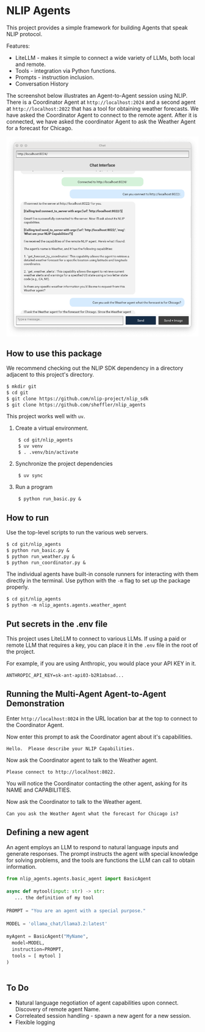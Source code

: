 # NLIP Agents

This project provides a simple framework for building Agents that speak NLIP protocol.

Features:

- LiteLLM -  makes it simple to connect a wide variety of LLMs, both local and remote.
- Tools - integration via Python functions.
- Prompts - instruction inclusion.
- Conversation History

The screenshot below illustrates an Agent-to-Agent session using NLIP.  There is a Coordinator Agent at `http://localhost:2024` and a second agent at `http://localhost:2022` that has a tool for obtaining weather forecasts.  We have asked the Coordinator Agent to connect to the remote agent.  After it is connected, we have asked the coordinator Agent to ask the Weather Agent for a forecast for Chicago.

![Agent-to-Agent](pics/mach2-2.png)


## How to use this package

We recommend checking out the NLIP SDK dependency in a directory adjacent to this project's directory.

    $ mkdir git
	$ cd git
	$ git clone https://github.com/nlip-project/nlip_sdk
	$ git clone https://github.com/sheffler/nlip_agents
	

This project works well with `uv`.

1. Create a virtual environment.

        $ cd git/nlip_agents
        $ uv venv
    	$ . .venv/bin/activate
		
2. Synchronize the project dependencies

        $ uv sync
		
3. Run a program

        $ python run_basic.py &
		


## How to run

Use the top-level scripts to run the various web servers.

    $ cd git/nlip_agents
    $ python run_basic.py &
    $ python run_weather.py &
    $ python run_coordinator.py &
   
The individual agents have built-in console runners for interacting with them directly in the terminal.  Use python with the `-m` flag to set up the package properly.

    $ cd git/nlip_agents
    $ python -m nlip_agents.agents.weather_agent
    
## Put secrets in the .env file

This project uses LiteLLM to connect to various LLMs.  If using a paid or remote LLM that requires a key, you can place it in the `.env` file in the root of the project.

For example, if you are using Anthropic, you would place your API KEY in it.

    ANTHROPIC_API_KEY=sk-ant-api03-b2R1absad...


## Running the Multi-Agent Agent-to-Agent Demonstration

Enter `http://localhost:8024` in the URL location bar at the top to connect to the Coordinator Agent.

Now enter this prompt to ask the Coordinator agent about it's capabilities.

    Hello.  Please describe your NLIP Capabilities.
    
Now ask the Coordinator agent to talk to the Weather agent.

    Please connect to http://localhost:8022.
    
You will notice the Coordinator contacting the other agent, asking for its NAME and CAPABILITIES.

Now ask the Coordinator to talk to the Weather agent.

    Can you ask the Weather Agent what the forecast for Chicago is?


## Defining a new agent

An agent employs an LLM to respond to natural language inputs and generate responses.  The prompt instructs the agent with special knowledge for solving problems, and the tools are functions the LLM can call to obtain information.

``` python
from nlip_agents.agents.basic_agent import BasicAgent

async def mytool(input: str) -> str:
   ... the definition of my tool

PROMPT = "You are an agent with a special purpose."

MODEL = 'ollama_chat/llama3.2:latest'

myAgent = BasicAgent("MyName",
  model=MODEL,
  instruction=PROMPT,
  tools = [ mytool ]
)
					 
```


## To Do

- Natural language negotiation of agent capabilities upon connect.  Discovery of remote agent Name.
- Correleated session handling - spawn a new agent for a new session.
- Flexible logging
